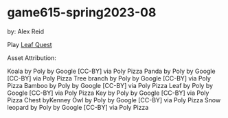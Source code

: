 # game615-spring2023-08
 
by: Alex Reid

Play [Leaf Quest](https://alexj1889.github.io/game615-spring2023-08/play/)

Asset Attribution: 

Koala by Poly by Google [CC-BY] via Poly Pizza
Panda by Poly by Google [CC-BY] via Poly Pizza
Tree branch by Poly by Google [CC-BY] via Poly Pizza
Bamboo by Poly by Google [CC-BY] via Poly Pizza
Leaf by Poly by Google [CC-BY] via Poly Pizza
Key by Poly by Google [CC-BY] via Poly Pizza
Chest byKenney
Owl by Poly by Google [CC-BY] via Poly Pizza
Snow leopard by Poly by Google [CC-BY] via Poly Pizza

